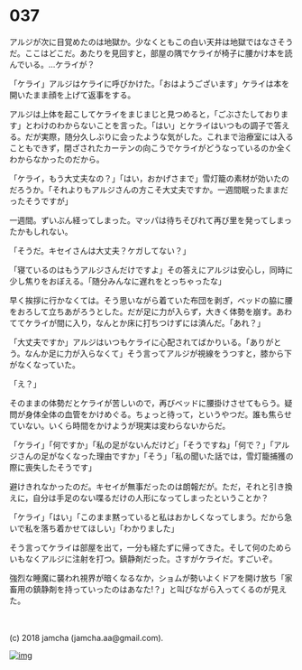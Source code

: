 # 037

アルジが次に目覚めたのは地獄か。少なくともこの白い天井は地獄ではなさそうだ。ここはどこだ。あたりを見回すと，部屋の隅でケライが椅子に腰かけ本を読んでいる。…ケライが？  

「ケライ」アルジはケライに呼びかけた。「おはようございます」ケライは本を開いたまま顔を上げて返事をする。  

アルジは上体を起こしてケライをまじまじと見つめると，「ごぶさたしております」とわけのわからないことを言った。「はい」とケライはいつもの調子で答える。だが実際，随分久しぶりに会ったような気がした。これまで治療室には入ることもできず，閉ざされたカーテンの向こうでケライがどうなっているのか全くわからなかったのだから。  

「ケライ，もう大丈夫なの？」「はい，おかげさまで」雪灯籠の素材が効いたのだろうか。「それよりもアルジさんの方こそ大丈夫ですか。一週間眠ったままだったそうですが」  

一週間。ずいぶん経ってしまった。マッパは待ちそびれて再び里を発ってしまったかもしれない。  

「そうだ。キセイさんは大丈夫？ケガしてない？」  

「寝ているのはもうアルジさんだけですよ」その答えにアルジは安心し，同時に少し焦りをおぼえる。「随分みんなに遅れをとっちゃったな」  

早く挨拶に行かなくては。そう思いながら着ていた布団を剥ぎ，ベッドの脇に腰をおろして立ちあがろうとした。だが足に力が入らず，大きく体勢を崩す。あわててケライが間に入り，なんとか床に打ちつけずには済んだ。「あれ？」  

「大丈夫ですか」アルジはいつもケライに心配されてばかりいる。「ありがとう。なんか足に力が入らなくて」そう言ってアルジが視線をうつすと，膝から下がなくなっていた。  

「え？」  

そのままの体勢だとケライが苦しいので，再びベッドに腰掛けさせてもらう。疑問が身体全体の血管をかけめぐる。ちょっと待って，というやつだ。誰も焦らせていない。いくら時間をかけようが現実は変わらないからだ。  

「ケライ」「何ですか」「私の足がないんだけど」「そうですね」「何で？」「アルジさんの足がなくなった理由ですか」「そう」「私の聞いた話では，雪灯籠捕獲の際に喪失したそうです」  

避けきれなかったのだ。キセイが無事だったのは朗報だが。ただ，それと引き換えに，自分は手足のない喋るだけの人形になってしまったということか？  

「ケライ」「はい」「このまま黙っていると私はおかしくなってしまう。だから急いで私を落ち着かせてほしい」「わかりました」  

そう言ってケライは部屋を出て，一分も経たずに帰ってきた。そして何のためらいもなくアルジに注射を打つ。鎮静剤だった。さすがケライだ。すごいぞ。  

強烈な睡魔に襲われ視界が暗くなるなか，ショムが勢いよくドアを開け放ち「家畜用の鎮静剤を持っていったのはあなた!？」と叫びながら入ってくるのが見えた。  

<br>  
<br>  
(c) 2018 jamcha (jamcha.aa@gmail.com).  

[![img](http://i.creativecommons.org/l/by-nc-sa/4.0/88x31.png)](http://creativecommons.org/licenses/by-nc-sa/4.0/deed)